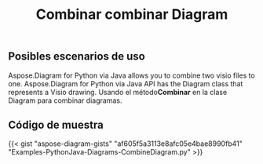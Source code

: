 ﻿---
title: Combinar combinar Diagram
type: docs
weight: 30
url: /es/python-java/merge-combine-diagram/
description: Esta sección explica cómo combinar el archivo visio
---
## **Posibles escenarios de uso**

Aspose.Diagram for Python via Java allows you to combine two visio files to one. 
Aspose.Diagram for Python via Java API has the Diagram class that represents a Visio drawing.
Usando el método**Combinar** en la clase Diagram para combinar diagramas.

## **Código de muestra**
{{< gist "aspose-diagram-gists" "af605f5a3113e8afc05e4bae8990fb41" "Examples-PythonJava-Diagrams-CombineDiagram.py" >}}
